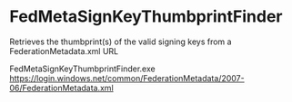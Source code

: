 FedMetaSignKeyThumbprintFinder
==============================

Retrieves the thumbprint(s) of the valid signing keys from a FederationMetadata.xml URL

FedMetaSignKeyThumbprintFinder.exe https://login.windows.net/common/FederationMetadata/2007-06/FederationMetadata.xml
